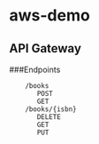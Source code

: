 # aws-demo

## API Gateway

###Endpoints
```
	/books
	   POST
	   GET
	/books/{isbn}
	   DELETE
	   GET
	   PUT
```

